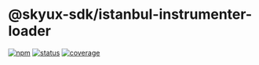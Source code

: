 # @skyux-sdk/istanbul-instrumenter-loader

[![npm](https://img.shields.io/npm/v/@skyux-sdk/istanbul-instrumenter-loader.svg)](https://www.npmjs.com/package/@skyux-sdk/istanbul-instrumenter-loader)
[![status](https://travis-ci.org/blackbaud/skyux-sdk-istanbul-instrumenter-loader.svg?branch=master)](https://travis-ci.org/blackbaud/skyux-sdk-istanbul-instrumenter-loader)
[![coverage](https://codecov.io/gh/blackbaud/skyux-sdk-istanbul-instrumenter-loader/branch/master/graphs/badge.svg?branch=master)](https://codecov.io/gh/blackbaud/skyux-sdk-istanbul-instrumenter-loader/branch/master)
